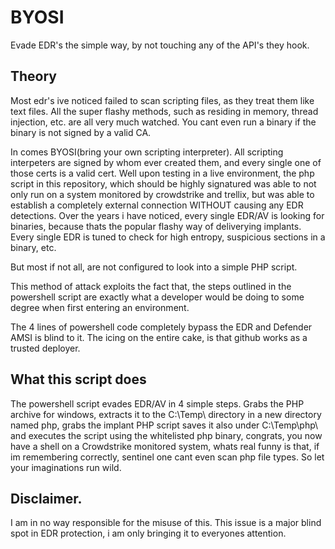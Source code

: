 # BYOSI
Evade EDR's the simple way, by not touching any of the API's they hook.


## Theory

Most edr's ive noticed failed to scan scripting files, as they treat them like text files. All the super flashy methods, such as residing in memory, thread injection, etc. are all very much watched. You cant even run a binary if the binary is not signed by a valid CA.

In comes BYOSI(bring your own scripting interpreter). All scripting interpeters are signed by whom ever created them, and every single one of those certs is a valid cert. Well upon testing in a live environment, the php script in this repository, which should be highly signatured was able to not only run on a system monitored by crowdstrike and trellix, but was able to establish a completely external connection WITHOUT causing any EDR detections. Over the years i have noticed, every single EDR/AV is looking for binaries, because thats the popular flashy way of deliverying implants. Every single EDR is tuned to check for high entropy, suspicious sections in a binary, etc. 

But most if not all, are not configured to look into a simple PHP script.

This method of attack exploits the fact that, the steps outlined in the powershell script are exactly what a developer would be doing to some degree when first entering an environment.

The 4 lines of powershell code completely bypass the EDR and Defender AMSI is blind to it. The icing on the entire cake, is that github works as a trusted deployer.

## What this script does

The powershell script evades EDR/AV in 4 simple steps. Grabs the PHP archive for windows, extracts it to the C:\Temp\ directory in a new directory named php, grabs the implant PHP script saves it also under C:\Temp\php\ and executes the script using the whitelisted php binary, congrats, you now have a shell on a Crowdstrike monitored system, whats real funny is that, if im remembering correctly, sentinel one cant even scan php file types. So let your imaginations run wild.

## Disclaimer.

I am in no way responsible for the misuse of this. This issue is a major blind spot in EDR protection, i am only bringing it to everyones attention.
